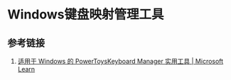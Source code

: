 # Windows键盘映射管理工具

## 参考链接

1. [适用于 Windows 的 PowerToysKeyboard Manager 实用工具 | Microsoft Learn](https://learn.microsoft.com/zh-cn/windows/powertoys/keyboard-manager)
